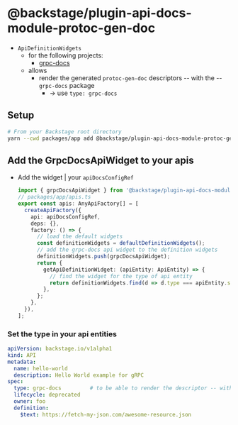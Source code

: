 # @backstage/plugin-api-docs-module-protoc-gen-doc

* `ApiDefinitionWidgets`
  * for the following projects:
    * [grpc-docs](https://github.com/gendocu-com/grpc-docs)
  * allows
    * render the generated `protoc-gen-doc` descriptors -- with the -- `grpc-docs` package
      * -> use `type: grpc-docs`

## Setup

```sh
# From your Backstage root directory
yarn --cwd packages/app add @backstage/plugin-api-docs-module-protoc-gen-doc
```

## Add the GrpcDocsApiWidget to your apis

* Add the widget | your `apiDocsConfigRef`

  ```ts
  import { grpcDocsApiWidget } from '@backstage/plugin-api-docs-module-protoc-gen-doc';
  // packages/app/apis.ts
  export const apis: AnyApiFactory[] = [
    createApiFactory({
      api: apiDocsConfigRef,
      deps: {},
      factory: () => {
        // load the default widgets
        const definitionWidgets = defaultDefinitionWidgets();
        // add the grpc-docs api widget to the definition widgets
        definitionWidgets.push(grpcDocsApiWidget);
        return {
          getApiDefinitionWidget: (apiEntity: ApiEntity) => {
            // find the widget for the type of api entity
            return definitionWidgets.find(d => d.type === apiEntity.spec.type);
          },
        };
      },
    }),
  ];
  ```

### Set the type in your api entities


```yaml
apiVersion: backstage.io/v1alpha1
kind: API
metadata:
  name: hello-world
  description: Hello World example for gRPC
spec:
  type: grpc-docs         # to be able to render the descriptor -- with -- `grpc-docs` package
  lifecycle: deprecated
  owner: foo
  definition:
    $text: https://fetch-my-json.com/awesome-resource.json
```
